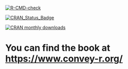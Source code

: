 <!-- badges: start -->
[![R-CMD-check](https://github.com/ajdamico/convey/workflows/R-CMD-check/badge.svg)](https://github.com/ajdamico/convey/actions)
<!-- badges: end -->

[![CRAN_Status_Badge](https://www.r-pkg.org/badges/version/convey)](https://cran.r-project.org/package=convey) 

[![CRAN monthly downloads](https://cranlogs.r-pkg.org/badges/convey)](https://cran.r-project.org/package=convey)

# You can find the book at https://www.convey-r.org/
